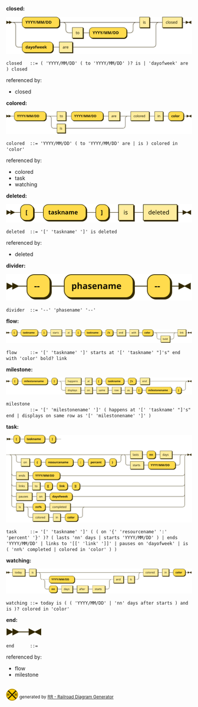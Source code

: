 **closed:**

![closed](diagram/closed.svg)

```
closed   ::= ( 'YYYY/MM/DD' ( to 'YYYY/MM/DD' )? is | 'dayofweek' are ) closed
```

referenced by:

* closed

**colored:**

![colored](diagram/colored.svg)

```
colored  ::= 'YYYY/MM/DD' ( to 'YYYY/MM/DD' are | is ) colored in 'color'
```

referenced by:

* colored
* task
* watching

**deleted:**

![deleted](diagram/deleted.svg)

```
deleted  ::= '[' 'taskname' ']' is deleted
```

referenced by:

* deleted

**divider:**

![divider](diagram/divider.svg)

```
divider  ::= '--' 'phasename' '--'
```

**flow:**

![flow](diagram/flow.svg)

```
flow     ::= '[' 'taskname' ']' starts at '[' 'taskname' "]'s" end with 'color' bold? link
```

**milestone:**

![milestone](diagram/milestone.svg)

```
milestone
         ::= '[' 'milestonename' ']' ( happens at '[' 'taskname' "]'s" end | displays on same row as '[' 'milestonename' ']' )
```

**task:**

![task](diagram/task.svg)

```
task     ::= '[' 'taskname' ']' ( ( on '{' 'resourcename' ':' 'percent' '}' )? ( lasts 'nn' days | starts 'YYYY/MM/DD' ) | ends 'YYYY/MM/DD' | links to '[[' 'link' ']]' | pauses on 'dayofweek' | is ( 'nn%' completed | colored in 'color' ) )
```

**watching:**

![watching](diagram/watching.svg)

```
watching ::= today is ( ( 'YYYY/MM/DD' | 'nn' days after starts ) and is )? colored in 'color'
```

**end:**

![end](diagram/end.svg)

```
end      ::=
```

referenced by:

* flow
* milestone

## 
![rr-2.1](diagram/rr-2.1.svg) <sup>generated by [RR - Railroad Diagram Generator][RR]</sup>

[RR]: https://www.bottlecaps.de/rr/ui